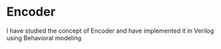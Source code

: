 # Encoder
I have studied the concept of Encoder and have implemented it in Verilog using Behavioral modeling

